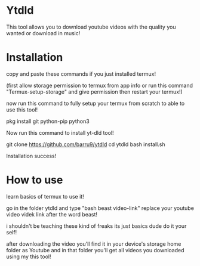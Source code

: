 # Ytdld
This tool allows you to download youtube videos with the quality you wanted or download in music! 

# Installation
copy and paste these commands if you just installed termux!

(first allow storage permission to termux from app info or run this command "Termux-setup-storage" and give permission then restart your termux!)

now run this command to fully setup your termux from scratch to able to use this tool!


pkg install git python-pip python3


Now run this command to install yt-dld tool!


git clone https://github.com/barru9/ytdld cd ytdld bash install.sh

Installation success!

# How to use
learn basics of termux to use it!

go in the folder ytdld and type "bash beast video-link" replace your youtube video videk link after the word beast!

i shouldn't be teaching these kind of freaks its just basics dude do it your self!

after downloading the video you'll find it in your device's storage home folder as Youtube and in that folder you'll get all videos you downloaded using my this tool!
